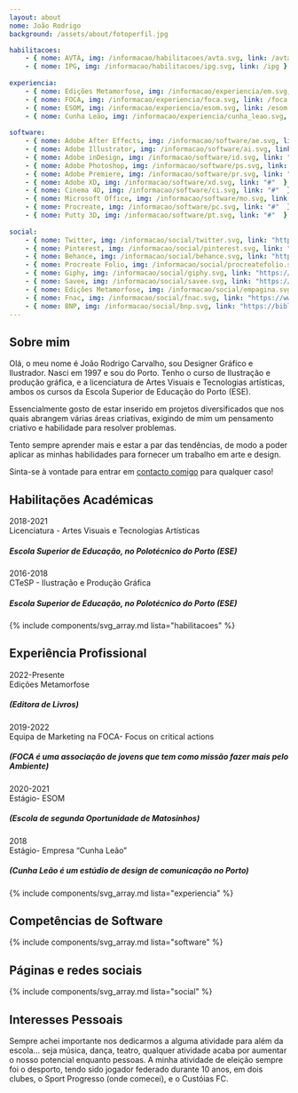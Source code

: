 ```yaml
---
layout: about
nome: João Rodrigo
background: /assets/about/fotoperfil.jpg

habilitacoes:
    - { nome: AVTA, img: /informacao/habilitacoes/avta.svg, link: /avta }
    - { nome: IPG, img: /informacao/habilitacoes/ipg.svg, link: /ipg }
    
experiencia:
    - { nome: Edições Metamorfose, img: /informacao/experiencia/em.svg, link: /edicoes-metamorfose }
    - { nome: FOCA, img: /informacao/experiencia/foca.svg, link: /foca }
    - { nome: ESOM, img: /informacao/experiencia/esom.svg, link: /esom }
    - { nome: Cunha Leão, img: /informacao/experiencia/cunha_leao.svg, link: /cunha-leao }
   
software:
    - { nome: Adobe After Effects, img: /informacao/software/ae.svg, link: "#" }
    - { nome: Adobe Illustrator, img: /informacao/software/ai.svg, link: "#"  }
    - { nome: Adobe inDesign, img: /informacao/software/id.svg, link: "#"  }
    - { nome: Adobe Photoshop, img: /informacao/software/ps.svg, link: "#"  }
    - { nome: Adobe Premiere, img: /informacao/software/pr.svg, link: "#"  }
    - { nome: Adobe XD, img: /informacao/software/xd.svg, link: "#"  }
    - { nome: Cinema 4D, img: /informacao/software/ci.svg, link: "#"  }
    - { nome: Microsoft Office, img: /informacao/software/mo.svg, link: "#"  }
    - { nome: Procreate, img: /informacao/software/pc.svg, link: "#"  }
    - { nome: Putty 3D, img: /informacao/software/pt.svg, link: "#"  }
  
social:
    - { nome: Twitter, img: /informacao/social/twitter.svg, link: "https://twitter.com/JoaoRodrigo86", external: true }
    - { nome: Pinterest, img: /informacao/social/pinterest.svg, link: "https://www.pinterest.pt/JoaoRodrigoCarvalho/", external: true }
    - { nome: Behance, img: /informacao/social/behance.svg, link: "https://www.behance.net/joaocarvalho29", external: true }
    - { nome: Procreate Folio, img: /informacao/social/procreatefolio.svg, link: "https://folio.procreate.com/joaorodrigo", external: true }
    - { nome: Giphy, img: /informacao/social/giphy.svg, link: "https://giphy.com/channel/joaorodrigocarvalho", external: true }
    - { nome: Savee, img: /informacao/social/savee.svg, link: "https://savee.it/joaorodrigocarvalho/", external: true }
    - { nome: Edições Metamorfose, img: /informacao/social/empagina.svg, link: "https://edicoesmetamorfose.pt/2022/10/04/joao-rodrigo-carvalho/", external: true }
    - { nome: Fnac, img: /informacao/social/fnac.svg, link: "https://www.fnac.pt/ia1016675/Joao-Rodrigo-Carvalho", external: true }
    - { nome: BNP, img: /informacao/social/bnp.svg, link: "https://bibliografia.bnportugal.gov.pt/bnp/bnp.exe/q?mfn=273943&qf_AU==CARVALHO%2C%20JOAO%20RODRIGO%2C%201997-", external: true }
---
```


## Sobre mim

Olá, o meu nome é João Rodrigo Carvalho, sou Designer Gráfico e Ilustrador. Nasci em 1997 e sou do Porto. Tenho o curso de Ilustração e produção gráfica, e a licenciatura de Artes Visuais e Tecnologias artísticas, ambos os cursos da Escola Superior de Educação do Porto (ESE).

Essencialmente gosto de estar inserido em projetos diversificados que nos quais abrangem várias áreas criativas, exigindo de mim um pensamento criativo e habilidade para resolver problemas. 

Tento sempre aprender mais e estar a par das tendências, de modo a poder aplicar as minhas habilidades para fornecer um trabalho em arte e design.

Sinta-se à vontade para entrar em [contacto comigo](/contactos) para qualquer caso!



## Habilitações Académicas
<!-- Usa 3 espaços para fazer paragrafo, ou usa <br> -->
2018-2021   
Licenciatura - Artes Visuais e Tecnologias Artísticas
<!-- Usa 5 # em vez e 6 nesta pagina -->
##### Escola Superior de Educação, no Polotécnico do Porto (ESE) 

2016-2018   
CTeSP - Ilustração e Produção Gráfica 
##### Escola Superior de Educação, no Polotécnico do Porto (ESE)

{% include components/svg_array.md lista="habilitacoes" %}

## Experiência Profissional

2022-Presente   
Edições Metamorfose
##### (Editora de Livros) 

2019-2022   
Equipa de Marketing na FOCA- Focus on critical actions
##### (FOCA é uma associação de jovens que tem como missão fazer mais pelo Ambiente) 

2020-2021   
Estágio- ESOM 
##### (Escola de segunda Oportunidade de Matosinhos)

2018<br>
Estágio- Empresa “Cunha Leão”
##### (Cunha Leão é um estúdio de design de comunicação no Porto)

{% include components/svg_array.md lista="experiencia" %}

## Competências de Software



{% include components/svg_array.md lista="software" %}

## Páginas e redes sociais

{% include components/svg_array.md lista="social" %}

## Interesses Pessoais

Sempre achei importante nos dedicarmos a alguma atividade para além da escola… seja música, dança, teatro, qualquer atividade acaba por aumentar o nosso potencial enquanto pessoas. A minha atividade de eleição sempre foi o desporto, tendo sido jogador federado durante 10 anos, em dois clubes, o Sport Progresso (onde comecei), e o Custóias FC.